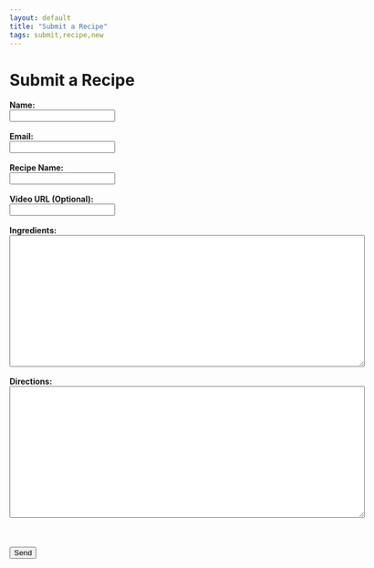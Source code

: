 ```yaml
---
layout: default
title: "Submit a Recipe"
tags: submit,recipe,new
---
```

<html>
  <head>
    <script>UPLOADCARE_PUBLIC_KEY = "demopublickey";</script>
    <script src="https://ucarecdn.com/libs/widget/2.10.2/uploadcare.full.min.js" charset="utf-8"></script>
  </head>
  <body>
    <h1>Submit a Recipe</h1>
    <form id="submitRecipe" action="https://formspree.io/craig.willett@gmail.com" method="POST">
      <!--<input type="hidden" name="_subject" id="_subject" value="TDC New Recipe">-->
      <b>Name:</b><br/>
      <input type="text" name="Name"><br/><br/>
      <b>Email:</b><br/>
      <input type="email" name="_replyto"><br/><br/>
      <b>Recipe Name:</b><br/>
      <input type="text" name="_subject"><br/><br/>
      <b>Video URL (Optional):</b><br/>
      <input type="text" name="VideoUrl"><br/><br/>
      <b>Ingredients:</b><br/>
      <textarea rows="15" cols="75" name="Ingredients"></textarea><br/><br/>
      <b>Directions:</b><br/>
      <textarea rows="15" cols="75" name="Directions"></textarea><br/><br/>
      <input type="hidden" role="uploadcare-uploader" name="my_file" /><br/><br/>
      <input type="submit" value="Send">
  </form>
  </body>
</html>


<!-- The best place for this one is your <HEAD> tag -->


<!-- This is where the widget will be. Don't forget the name attribute! -->
